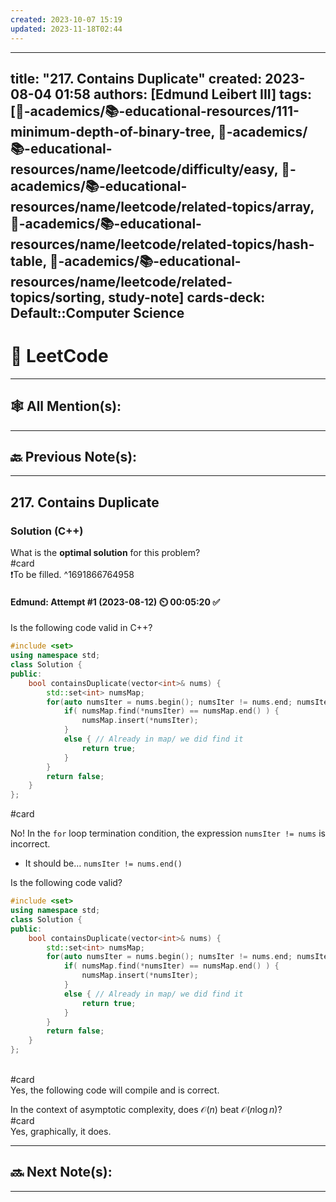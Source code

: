 ```yaml
---
created: 2023-10-07 15:19
updated: 2023-11-18T02:44
---
```


---
title: "217. Contains Duplicate"
created: 2023-08-04 01:58 
authors: [Edmund Leibert III]
tags: [🔴-academics/📚-educational-resources/111-minimum-depth-of-binary-tree, 🔴-academics/📚-educational-resources/name/leetcode/difficulty/easy, 🔴-academics/📚-educational-resources/name/leetcode/related-topics/array, 🔴-academics/📚-educational-resources/name/leetcode/related-topics/hash-table, 🔴-academics/📚-educational-resources/name/leetcode/related-topics/sorting, study-note]
cards-deck: Default::Computer Science
---


# 📕 LeetCode

---

## 🕸️ All Mention(s): 

---

## 🔙 Previous Note(s):

---

## 217. Contains Duplicate

### Solution (C++)

What is the **optimal solution** for this problem?
<br>
#card
<br>
❗To be filled.
^1691866764958

#### Edmund: Attempt #1 (2023-08-12) ⏲️ 00:05:20 ✅

Is the following code valid in C++?
```cpp
#include <set>
using namespace std;
class Solution {
public:
    bool containsDuplicate(vector<int>& nums) {
        std::set<int> numsMap;
        for(auto numsIter = nums.begin(); numsIter != nums.end; numsIter++) {
            if( numsMap.find(*numsIter) == numsMap.end() ) {
                numsMap.insert(*numsIter);
            }
            else { // Already in map/ we did find it
                return true;
            }
        }
        return false;
    }
};
```

#card 


No! In the `for` loop termination condition, the expression `numsIter != nums` is incorrect.
- It should be… `numsIter != nums.end()`

Is the following code valid?
```cpp
#include <set>
using namespace std;
class Solution {
public:
    bool containsDuplicate(vector<int>& nums) {
        std::set<int> numsMap;
        for(auto numsIter = nums.begin(); numsIter != nums.end; numsIter++) {
            if( numsMap.find(*numsIter) == numsMap.end() ) {
                numsMap.insert(*numsIter);
            }
            else { // Already in map/ we did find it
                return true;
            }
        }
        return false;
    }
};
```
<br>
#card 
<br>
Yes, the following code will compile and is correct.

In the context of asymptotic complexity, does $\mathcal{O}(n)$ beat $\mathcal{O}(n \log n)$?
<br>
#card 
<br>
Yes, graphically, it does.

---

## 🔜 Next Note(s):

---



